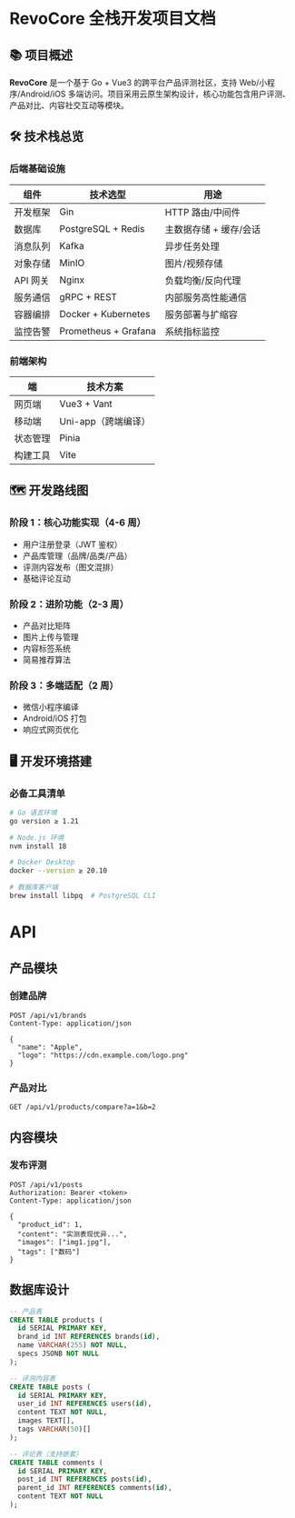 # RevoCore 全栈开发项目文档

## 📚 项目概述
**RevoCore** 是一个基于 Go + Vue3 的跨平台产品评测社区，支持 Web/小程序/Android/iOS 多端访问。项目采用云原生架构设计，核心功能包含用户评测、产品对比、内容社交互动等模块。

## 🛠️ 技术栈总览

### 后端基础设施
| 组件             | 技术选型                  | 用途                          |
|------------------|--------------------------|------------------------------|
| 开发框架         | Gin                      | HTTP 路由/中间件              |
| 数据库           | PostgreSQL + Redis       | 主数据存储 + 缓存/会话         |
| 消息队列         | Kafka                    | 异步任务处理                  |
| 对象存储         | MinIO                    | 图片/视频存储                 |
| API 网关         | Nginx                    | 负载均衡/反向代理             |
| 服务通信         | gRPC + REST              | 内部服务高性能通信             |
| 容器编排         | Docker + Kubernetes      | 服务部署与扩缩容              |
| 监控告警         | Prometheus + Grafana     | 系统指标监控                  |

### 前端架构
| 端               | 技术方案                 |
|------------------|--------------------------|
| 网页端           | Vue3 + Vant              |
| 移动端           | Uni-app（跨端编译）      |
| 状态管理         | Pinia                    |
| 构建工具         | Vite                     |

## 🗺️ 开发路线图

### 阶段 1：核心功能实现（4-6 周）
- 用户注册登录（JWT 鉴权）
- 产品库管理（品牌/品类/产品）
- 评测内容发布（图文混排）
- 基础评论互动

### 阶段 2：进阶功能（2-3 周）
- 产品对比矩阵
- 图片上传与管理
- 内容标签系统
- 简易推荐算法

### 阶段 3：多端适配（2 周）
- 微信小程序编译
- Android/iOS 打包
- 响应式网页优化

## 🖥️ 开发环境搭建

### 必备工具清单
```bash
# Go 语言环境
go version ≥ 1.21

# Node.js 环境
nvm install 18

# Docker Desktop
docker --version ≥ 20.10

# 数据库客户端
brew install libpq  # PostgreSQL CLI
```

# API

## 产品模块

### 创建品牌
```
POST /api/v1/brands
Content-Type: application/json

{
  "name": "Apple",
  "logo": "https://cdn.example.com/logo.png"
}
```

### 产品对比
```
GET /api/v1/products/compare?a=1&b=2
```

## 内容模块

### 发布评测
```
POST /api/v1/posts
Authorization: Bearer <token>
Content-Type: application/json

{
  "product_id": 1, 
  "content": "实测表现优异...",
  "images": ["img1.jpg"],
  "tags": ["数码"]
}
```

## 数据库设计

```sql
-- 产品表
CREATE TABLE products (
  id SERIAL PRIMARY KEY,
  brand_id INT REFERENCES brands(id),
  name VARCHAR(255) NOT NULL,
  specs JSONB NOT NULL
);

-- 评测内容表
CREATE TABLE posts (
  id SERIAL PRIMARY KEY,
  user_id INT REFERENCES users(id),
  content TEXT NOT NULL,
  images TEXT[],
  tags VARCHAR(50)[]
);

-- 评论表（支持嵌套）
CREATE TABLE comments (
  id SERIAL PRIMARY KEY,
  post_id INT REFERENCES posts(id),
  parent_id INT REFERENCES comments(id),
  content TEXT NOT NULL
);
```